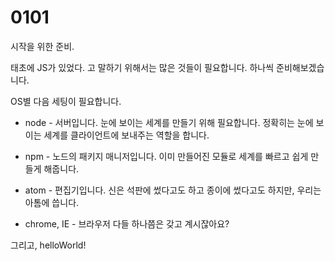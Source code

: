 # 0101

시작을 위한 준비.

태초에 JS가 있었다. 고 말하기 위해서는 많은 것들이 필요합니다. 하나씩 준비해보겠습니다.

OS별 다음 세팅이 필요합니다. 

- node - 서버입니다. 눈에 보이는 세계를 만들기 위해 필요합니다. 정확히는 눈에 보이는 세계를 클라이언트에 보내주는 역할을 합니다.  

- npm - 노드의 패키지 매니저입니다. 이미 만들어진 모듈로 세계를 빠르고 쉽게 만들게 해줍니다. 

- atom - 편집기입니다. 신은 석판에 썼다고도 하고 종이에 썼다고도 하지만, 우리는 아톰에 씁니다. 
- chrome, IE - 브라우저 다들 하나쯤은 갖고 계시잖아요?

그리고,
helloWorld!